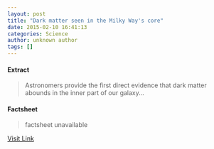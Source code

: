 ```yaml
---
layout: post
title: "Dark matter seen in the Milky Way's core"
date: 2015-02-10 16:41:13
categories: Science
author: unknown author
tags: []
---
```



#### Extract
>Astronomers provide the first direct evidence that dark matter abounds in the inner part of our galaxy...

#### Factsheet
>factsheet unavailable

[Visit Link](http://feedproxy.google.com/~r/PhysicsWorld/~3/HucrJUiihCI/dark-matter-seen-in-the-milky-ways-core)


